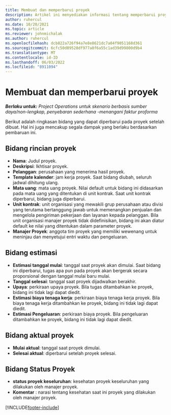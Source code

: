 ```yaml
---
title: Membuat dan memperbarui proyek
description: Artikel ini menyediakan informasi tentang memperbarui proyek di Project operations.
author: ruhercul
ms.date: 10/20/2021
ms.topic: article
ms.reviewer: johnmichalak
ms.author: ruhercul
ms.openlocfilehash: dcb822a726f94a7e8e8621dc7a04f9051168d361
ms.sourcegitcommit: 6cfc50d89528df977a8f6a55c1ad39d99800d9b4
ms.translationtype: MT
ms.contentlocale: id-ID
ms.lasthandoff: 06/03/2022
ms.locfileid: "8911094"
---
```

# <a name="create-and-update-a-project"></a>Membuat dan memperbarui proyek

_**Berlaku untuk:** Project Operations untuk skenario berbasis sumber daya/non-lengkap, penyebaran sederhana -menangani faktur proforma_

Berikut adalah ringkasan bidang yang dapat diperbarui pada proyek setelah dibuat. Hal ini juga mencakup segala dampak yang berlaku berdasarkan pembaruan ini.

## <a name="project-detail-fields"></a>Bidang rincian proyek

- **Nama**: Judul proyek.
- **Deskripsi**: Ikhtisar proyek.
- **Pelanggan**: perusahaan yang menerima hasil proyek.
- **Template kalender**: jam kerja proyek. Saat bidang diubah, seluruh jadwal dihitung ulang.
- **Mata uang**: mata uang proyek. Nilai default untuk bidang ini didasarkan pada mata uang yang ditentukan di unit kontrak. Saat unit kontrak diperbarui, bidang juga diperbarui.
- **Unit kontrak**: unit organisasi yang mewakili grup perusahaan atau divisi yang terutama bertanggung jawab untuk memenangkan penjualan dan mengelola pengiriman pekerjaan dan layanan kepada pelanggan.  Bila unit organisasi manajer proyek tidak didefinisikan, bidang ini akan diatur default ke nilai yang ditentukan dalam parameter proyek.
- **Manajer Proyek**: anggota tim proyek yang memiliki wewenang untuk meninjau dan menyetujui entri waktu dan pengeluaran.

## <a name="estimate-fields"></a>Bidang estimasi

- **Estimasi tanggal mulai**: tanggal saat proyek akan dimulai. Saat bidang ini diperbarui, tugas apa pun pada proyek akan bergerak secara proporsional dengan tanggal mulai baru mulai.
- **Tanggal selesai**: tanggal saat proyek dijadwalkan berakhir.
- **Upaya**: perkiraan upaya proyek. Bila tugas ditambahkan ke proyek, bidang ini tidak lagi dapat diedit.
- **Estimasi biaya tenaga kerja**: perkiraan biaya tenaga kerja proyek. Bila biaya tenaga kerja ditambahkan ke proyek, bidang ini tidak lagi dapat diedit.
- **Estimasi Pengeluaran**: perkiraan biaya proyek. Bila pengeluaran ditambahkan ke proyek, bidang ini tidak lagi dapat diedit.

## <a name="project-actual-fields"></a>Bidang aktual proyek
- **Mulai aktual**: tanggal saat proyek dimulai.
- **Selesai aktual**: diperbarui setelah proyek selesai.

## <a name="project-status-fields"></a>Bidang Status Proyek

- **status proyek keseluruhan**: kesehatan proyek keseluruhan yang dilakukan oleh manajer proyek.
- **Komentar** : narasi tentang kesehatan saat ini proyek yang dilakukan oleh manajer proyek.



[!INCLUDE[footer-include](../includes/footer-banner.md)]
